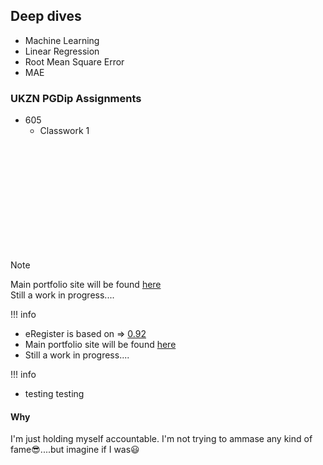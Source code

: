 ## Deep dives
  - Machine Learning
  - Linear Regression
  - Root Mean Square Error
  - MAE

### UKZN PGDip Assignments
  - 605
    - Classwork 1
<br>
<br>
<br>
<br>
<br>
<br>
<br>
<br>
<br>
<br>


> [!NOTE]  
> Main portfolio site will be found [here](https://kgatman.github.io/) <br>
> Still a work in progress....


!!! info
  * eRegister is based on => [0.92](https://bahmni.atlassian.net/wiki/spaces/BAH/pages/20185103/Release+Notes)
  * Main portfolio site will be found [here](https://kgatman.github.io/) <br>
  * Still a work in progress....

!!! info
  * testing testing

#### Why
I'm just holding myself accountable. I'm not trying to ammase any kind of fame😎....but imagine if I was😃